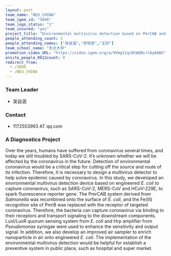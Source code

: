```yaml
---
layout: post
team_name: "NEU_CHINA"
team_igem_id: "3896"
team_logo_status: "1"
team_insured: "yes"
project_title: "Environmental multivirus detection based on PmrCAB and LuxI/LuxR quorum sensing system"
people_attending_count: 3
people_attending_names: ["吴自涵","郑培宣","王钦"]
team_school_name: "东北大学"
promotion_video_URL: "https://video.igem.org/w/9Vmg11qcBtWQNirCAq46BU"
onsite_people_0812count: 0
redirect_from:
  - /3896
  - /NEU_CHINA
---
```



### Team Leader
* 吴自涵

### Contact
* 1172553993 AT qq.com

### A Diagnostics Project

Over the years, humans have suffered from coronavirus several times, and today we still troubled by SARS-CoV-2. It’s unknown whether we will be affected by the coronavirus in the future. Detection of environmental coronavirus would be a critical step for cutting off the source and route of its infection. Therefore, it is necessary to design a multivirus detector to help solve epidemic caused by coronavirus. In this study, we developed an environmental multivirus detection device based on engineered *E. coli* to capture coronavirus, such as SARS-CoV-2, MERS-CoV and HCoV-229E, to spark fluorescence reporter gene. The PmrCAB system derived from *Salmonella* was recombined onto the surface of *E. coli*, and the Fe(III) recognition site of PmrB was replaced with the receptor of targeted coronavirus. Therefore, the bacteria can capture coronavirus via binding to their receptors and transport signaling to the downstream components. LuxI/LuxR quorum sensing system from *E. coli* and Hrp amplifier from *Pseudomonas* syringae were used to enhance the sensitivity and output signal. In addition, we also develop an improved air sampler to enrich nanoparticle in air onto engineered *E. coli*. The implementation of the environmental multivirus detection would be helpful for establish a preventive system in public place, such as hospital and super market.
